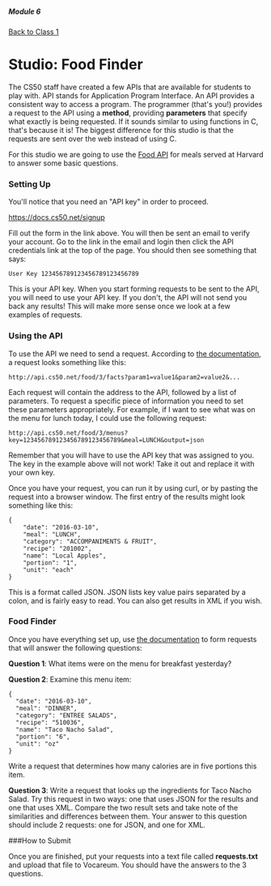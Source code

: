 ##### Module 6
[Back to Class 1](../../class1)

# Studio: Food Finder

The CS50 staff have created a few APIs that are available for students to play with. API stands for Application Program Interface. An API provides a consistent way to access a program. The programmer (that's you!) provides a request to the API using a **method**, providing **parameters** that specify what exactly is being requested. If it sounds similar to using functions in C, that's because it is! The biggest difference for this studio is that the requests are sent over the web instead of using C.

For this studio we are going to use the <a href="https://manual.cs50.net/api/food/">Food API</a> for meals served at Harvard to answer some basic questions.

### Setting Up

You'll notice that you need an "API key" in order to proceed.

https://docs.cs50.net/signup

Fill out the form in the link above. You will then be sent an email to verify your account. Go to the link in the email and login then click the API credentials link at the top of the page. You should then see something that says:

```nohighlight
User Key 123456789123456789123456789
```

This is your API key. When you start forming requests to be sent to the API, you will need to use your API key. If you don't, the API will not send you back any results! This will make more sense once we look at a few examples of requests.

### Using the API

To use the API we need to send a request. According to <a href="https://manual.cs50.net/api/food/">the documentation</a>, a request looks something like this:

```nohighlight
http://api.cs50.net/food/3/facts?param1=value1&param2=value2&...
```

Each request will contain the address to the API, followed by a list of parameters. To request a specific piece of information you need to set these parameters appropriately. For example, if I want to see what was on the menu for lunch today, I could use the following request:

```nohighlight
http://api.cs50.net/food/3/menus?key=123456789123456789123456789&meal=LUNCH&output=json
```
Remember that you will have to use the API key that was assigned to you. The key in the example above will not work! Take it out and replace it with your own key.

Once you have your request, you can run it by using curl, or by pasting the request into a browser window. The first entry of the results might look something like this:

```nohighlight
{
    "date": "2016-03-10",
    "meal": "LUNCH",
    "category": "ACCOMPANIMENTS & FRUIT",
    "recipe": "201002",
    "name": "Local Apples",
    "portion": "1",
    "unit": "each"
}
```

This is a format called JSON. JSON lists key value pairs separated by a colon, and is fairly easy to read. You can also get results in XML if you wish.

### Food Finder

Once you have everything set up, use <a href="https://manual.cs50.net/api/food/">the documentation</a> to form requests that will answer the following questions:

**Question 1**: What items were on the menu for breakfast yesterday?

**Question 2**: Examine this menu item:

```nohighlight
{
  "date": "2016-03-10",
  "meal": "DINNER",
  "category": "ENTREE SALADS",
  "recipe": "510036",
  "name": "Taco Nacho Salad",
  "portion": "6",
  "unit": "oz"
}
```

Write a request that determines how many calories are in five portions this item.

**Question 3**: Write a request that looks up the ingredients for Taco Nacho Salad. Try this request in two ways: one that uses JSON for the results and one that uses XML. Compare the two result sets and take note of the similarities and differences between them. Your answer to this question should include 2 requests: one for JSON, and one for XML.

###How to Submit

Once you are finished, put your requests into a text file called **requests.txt** and upload that file to Vocareum. You should have the answers to the 3 questions. 
